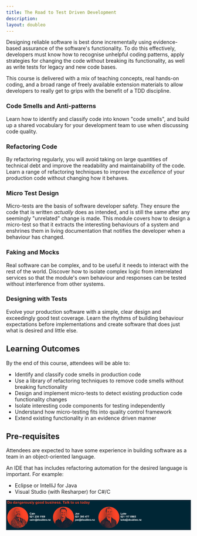 ```yaml
---
title: The Road to Test Driven Development
description:
layout: doubleo
---
```


Designing reliable software is best done incrementally using evidence-based assurance of the software's functionality. To do this effectively, developers must know how to recognise unhelpful coding patterns, apply strategies for changing the code without breaking its functionality, as well as write tests for legacy and new code bases.

This course is delivered with a mix of teaching concepts, real hands-on coding, and a broad range of freely available extension materials to allow developers to really get to grips with the benefit of a TDD discipline.

### Code Smells and Anti-patterns

Learn how to identify and classify code into known "code smells", and build up a shared vocabulary for your development team to use when discussing code quality.

### Refactoring Code

By refactoring regularly, you will avoid taking on large quantities of technical debt and improve the readability and maintainability of the code.  Learn a range of refactoring techniques to improve the _excellence_ of your production code without changing how it behaves.

### Micro Test Design

Micro-tests are the basis of software developer safety.  They ensure the code that is written _actually_ does as intended, and is still the same after any seemingly "unrelated" change is made.  This module covers how to design a micro-test so that it extracts the interesting behaviours of a system and enshrines them in living documentation that notifies the developer when a behaviour has changed.

### Faking and Mocks

Real software can be complex, and to be useful it needs to interact with the rest of the world.  Discover how to isolate complex logic from interrelated services so that the module's own behaviour and responses can be tested without interference from other systems.

### Designing with Tests

Evolve your production software with a simple, clear design and exceedingly good test coverage.  Learn the rhythms of building behaviour expectations before implementations and create software that does just what is desired and little else.


## Learning Outcomes

By the end of this course, attendees will be able to:

- Identify and classify code smells in production code
- Use a library of refactoring techniques to remove code smells without breaking functionality
- Design and implement micro-tests to detect existing production code functionality changes
- Isolate interesting code components for testing independently
- Understand how micro-testing fits into quality control framework
- Extend existing functionality in an evidence driven manner

## Pre-requisites

Attendees are expected to have some experience in building software as a team in an object-oriented language.

An IDE that has includes refactoring automation for the desired language is important.  For example:

- Eclipse or IntelliJ for Java
- Visual Studio (with Resharper) for C#/C



<img src="assets/images/doubleo_footer.png"/>